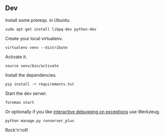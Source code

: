 Dev
--
Install some prereqs. in Ubuntu.

    sudo apt-get install libpq-dev python-dev

Create your local virtualenv.

    virtualenv venv --distribute

Activate it.

    source venv/bin/activate

Install the dependencies.

    pip install -r requirements.txt

Start the dev server.

    foreman start

Or optionally if you like [interactive debugging on exceptions][runserver_plus]
use Werkzeug.

    python manage.py runserver_plus

Rock'n'roll!

[runserver_plus]: http://django-extensions.readthedocs.org/en/latest/runserver_plus.html
